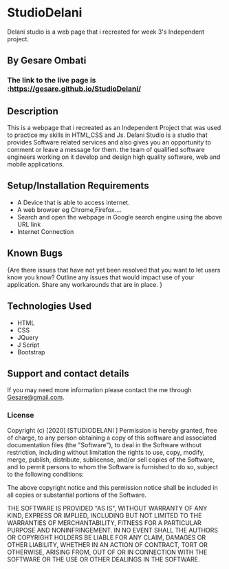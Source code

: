 # StudioDelani
Delani studio is a web page that i recreated for week 3's Independent project.
## By **Gesare Ombati**
### The link to the live page is :https://gesare.github.io/StudioDelani/
## Description
This is a webpage that i recreated as an Independent Project that was used to practice my skills in HTML,CSS and Js.
Delani Studio is a studio that provides Software related services and also gives you an opportunity to comment or leave a message for them. the  team of qualified software engineers working on it develop and design high quality software, web and mobile applications. 
## Setup/Installation Requirements
* A Device that is able to access internet.
* A web browser eg Chrome,Firefox....
* Search and open the webpage in Google search engine using the above URL link
* Internet Connection 
## Known Bugs
{Are there issues that have not yet been resolved that you want to let users know you know? Outline any issues that would impact use of your application. Share any workarounds that are in place. }
## Technologies Used
* HTML
* CSS
* JQuery
* J Script
* Bootstrap
## Support and contact details
If you may need more information please contact the me through Gesare@gmail.com.
### License
Copyright (c) [2020] [STUDIODELANI ] Permission is hereby granted, free of charge, to any person obtaining a copy of this software and associated documentation files (the "Software"), to deal in the Software without restriction, including without limitation the rights to use, copy, modify, merge, publish, distribute, sublicense, and/or sell copies of the Software, and to permit persons to whom the Software is furnished to do so, subject to the following conditions:

The above copyright notice and this permission notice shall be included in all copies or substantial portions of the Software.

THE SOFTWARE IS PROVIDED "AS IS", WITHOUT WARRANTY OF ANY KIND, EXPRESS OR IMPLIED, INCLUDING BUT NOT LIMITED TO THE WARRANTIES OF MERCHANTABILITY, FITNESS FOR A PARTICULAR PURPOSE AND NONINFRINGEMENT. IN NO EVENT SHALL THE AUTHORS OR COPYRIGHT HOLDERS BE LIABLE FOR ANY CLAIM, DAMAGES OR OTHER LIABILITY, WHETHER IN AN ACTION OF CONTRACT, TORT OR OTHERWISE, ARISING FROM, OUT OF OR IN CONNECTION WITH THE SOFTWARE OR THE USE OR OTHER DEALINGS IN THE SOFTWARE.
